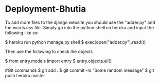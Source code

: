 # Deployment-Bhutia

To add more files to the django website you should use the "adder.py" and the words.csv file. Simply go into the python shell on heroku and input the following like so:

$ heroku run python manage.py shell
$ exec(open("adder.py").read())

Then use the following to check the objects

$ from entry.models import entry
$ entry.objects.all()


#Git commands
$ git add .
$ git commit -m "Some random message"
$ git push heroku master

